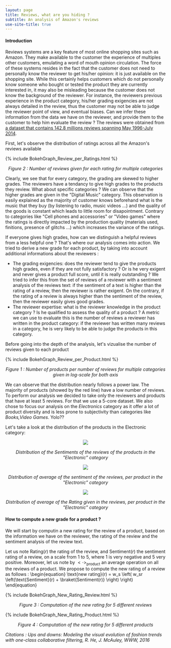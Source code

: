 ```yaml
---
layout: page
title: Reviews, what are you hiding ?
subtitle: An analysis of Amazon's reviews
use-site-title: true
---
```


#### Introduction
Reviews systems are a key feature of most online shopping sites such as Amazon. They make available to the customer the experience of multiples other customers, emulating a word of mouth opinion circulation. The force of these systems resides in the fact that the customer does not need to personally know the reviewer to get his/her opinion: it is just available on the shopping site. While this certainly helps customers which do not personally know someone who bought or tested the product they are currently interested in, it may also be misleading because the customer does not know the background of the reviewer. For instance, the reviewers previous experience in the product category, his/her grading exigencies are not always detailed in the review, thus the customer may not be able to judge the reviewer point of view, and eventual biases. Can we infer these information from the data we have on the reviewer, and provide them to the customer to help him evaluate the review ?
The reviews were obtained from [a dataset that contains 142.8 millions reviews spanning May 1996-July 2014](http://jmcauley.ucsd.edu/data/amazon/links.html).

First, let's observe the distribution of ratings across all the Amazon's reviews available

{% include BokehGraph_Review_per_Ratings.html %}
<center><em>Figure 2 : Number of reviews given for each rating for multiple categories</em></center>

Clearly, we see that for every category, the grading are skewed to higher grades. The reviewers have a tendancy to give high grades to the products they review. What about specific categories ? We can observe that the higher grades are given in the "Digital Music" category. This observation is easily explained as the majority of customer knows beforehand what is the music that they buy (by listening to radio, music videos ...) and the quality of the goods is constant which leads to little room for disapointment. Contrary to categories like "Cell phones and accessories" or "Video games" where the ratings is directly impacted by the production quality (materials used, finitions, presence of glitchs ...) which increases the variance of the ratings.

If everyone gives high grades, how can we distinguish a helpful reviews from a less helpful one ? That's where our analysis comes into action. We tried to derive a new grade for each product, by taking into account additional informations about the reviewers :
 - The grading exigencies: does the reviewer tend to give the products high grades, even if they are not fully satisfactory ? Or is he very exigent and never gives a product full score, until it is really outstanding ? We tried to infer this from the set of reviews of a reviewer with a sentiment analysis of the reviews text: if the sentiment of a text is higher than the rating of a review, then the reviewer is rather exigent. On the contrary, if the rating of a review is always higher than the sentiment of the review, then the reviewer easily gives good grades.
 - The reviewer expertise: what is the reviewer knowledge in the product category ? Is he qualified to assess the quality of a product ? A metric we can use to evaluate this is the number of reviews a reviewer has written in the product category: if the reviewer has written many reviews in a category, he is very likely to be able to judge the products in this category.

Before going into the depth of the analysis, let's vizualise the number of reviews given to each product 

{% include BokehGraph_Review_per_Product.html %}
<center><em>Figure 1 : Number of products per number of reviews for multiple categories given in log-scale for both axis</em></center>

We can observe that the distribution nearly follows a power law. The majority of products (showed by the red line) have a low number of reviews. To perform our analysis we decided to take only the reviewers and products that have at least 5 reviews. For that we use a 5-core dataset. We also chose to focus our analysis on the _Electronics_ category as it offer a lot of product diversity and is less prone to subjectivity than categories like _Books,Video Games_. Yolo?? 


Let's take a look at the distribution of the products in the Electronic category:
<p align="center"> 
 <img src="/ADA_Homeworks/img/Sentiment_distribution.svg">
</p>
<center><em>
 Distribution of the Sentiments of the reviews of the products in the "Electronic" category </em></center>

<p align="center"> 
 <img src="/ADA_Homeworks/img/Sentiment_distribution_groupby_product.svg">
</p>
<center><em> 
 Distribution of average of the sentiment of the reviews, per product in the "Electronic" category 
 </em></center>
 
<p align="center"> 
 <img src="/ADA_Homeworks/img/Rating_distribution_groupby_product.svg">
</p>
<center><em>
 Distribution of average of the Rating given in the reviews, per product in the "Electronic" category
 </em></center>

#### How to compute a new grade for a product ?
We will start by computin a new rating for the review of a product, based on the information we have on the reviewer, the rating of the review and the sentiment analysis of the review text.

Let us note $\text{Rating}(r)$ the rating of the review, and $\text{Sentiment}(r)$ the sentiment rating of a review, on a scale from 1 to 5, where 1 is very negative and 5 very positive. Moreover, let us note by $<\cdot>_{\text{product}}$ an average operation on all the reviews of a product.
We propose to compute the new rating of a review as follows :
\begin{equation}
 \text{new rating}(r) = w_s \left( w_sr \left(\text{Sentiment}(r) + \braket{Sentiment(r)} \right) \right)
\end{equation}



 {% include BokehGraph_New_Rating_Review.html %}
 <center><em>Figure 3 : Computation of the new rating for 5 different reviews</em></center>
 
  {% include BokehGraph_New_Rating_Product.html %}
 <center><em>Figure 4 : Computation of the new rating for 5 different products</em></center>
 
 
 _Citations : Ups and downs: Modeling the visual evolution of fashion trends with one-class collaborative filtering, R. He, J. McAuley, WWW, 2016_
